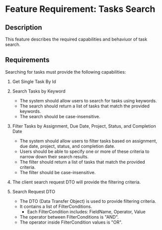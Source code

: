 # Feature Requirement: Tasks Search

## Description
This feature describes the required capabilities and behaviuor of task search.

## Requirements  
Searching for tasks must provide the following capabilities:  
1. Get Single Task By Id

2. Search Tasks by Keyword

    - The system should allow users to search for tasks using keywords.
    - The search should return a list of tasks that match the provided keywords.
    - The search should be case-insensitive.

3. Filter Tasks by Assignment, Due Date, Project, Status, and Completion Date

    - The system should allow users to filter tasks based on assignment, due date, project, status, and completion date.
    - Users should be able to specify one or more of these criteria to narrow down their search results.
    - The filter should return a list of tasks that match the provided criteria.
    - The filter should be case-insensitive.

4. The client search request DTO will provide the filtering criteria.

5. Search Request DTO

    - The DTO (Data Transfer Object) is used to provide filtering criteria.
    - It contains a list of FilterConditions.
        * Each FilterCondition includes:
        FieldName, Operator, Value
    - The operator between FilterConditions is "AND".
    - The operator inside FilterCondition values is "OR".

    